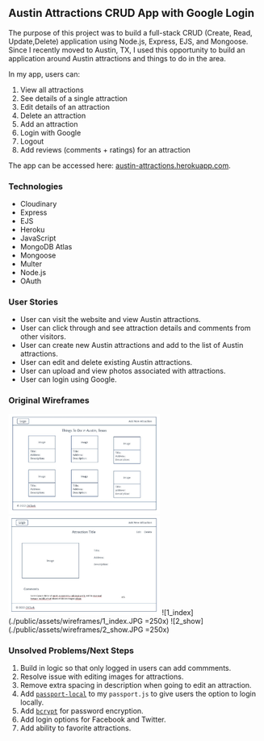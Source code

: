 ## Austin Attractions CRUD App with Google Login
The purpose of this project was to build a full-stack CRUD (Create, Read, Update,Delete) application using Node.js, Express, EJS, and Mongoose. Since I recently moved to Austin, TX, I used this opportunity to build an application around Austin attractions and things to do in the area.

In my app, users can:

1. View all attractions
1. See details of a single attraction
1. Edit details of an attraction
1. Delete an attraction
1. Add an attraction
1. Login with Google
1. Logout
1. Add reviews (comments + ratings) for an attraction

The app can be accessed here: [austin-attractions.herokuapp.com](https://austin-attractions.herokuapp.com/).

### Technologies
* Cloudinary
* Express
* EJS
* Heroku
* JavaScript
* MongoDB Atlas
* Mongoose
* Multer
* Node.js
* OAuth

### User Stories
- User can visit the website and view Austin attractions.
- User can click through and see attraction details and comments from other visitors.
- User can create new Austin attractions and add to the list of Austin attractions.
- User can edit and delete existing Austin attractions.
- User can upload and view photos associated with attractions.
- User can login using Google.

### Original Wireframes
<img src="./public/assets/wireframes/1_index.JPG" width="300">
<img src="./public/assets/wireframes/2_show.JPG" width="300">
![1_index](./public/assets/wireframes/1_index.JPG =250x)
![2_show](./public/assets/wireframes/2_show.JPG =250x)

### Unsolved Problems/Next Steps
1. Build in logic so that only logged in users can add commments.
1. Resolve issue with editing images for attractions.
1. Remove extra spacing in description when going to edit an attraction.
1. Add [`passport-local`](https://www.passportjs.org/packages/passport-local/) to my `passport.js` to give users the option to login locally.
1. Add [`bcrypt`](https://www.npmjs.com/package/bcrypt) for password encryption.
1. Add login options for Facebook and Twitter.
1. Add ability to favorite attractions.

